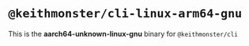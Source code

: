 # `@keithmonster/cli-linux-arm64-gnu`

This is the **aarch64-unknown-linux-gnu** binary for `@keithmonster/cli`
